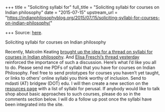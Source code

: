 +++
title = "Soliciting syllabi for"
full_title = "Soliciting syllabi for courses on Indian philosophy"
date = "2015-07-15"
upstream_url = "https://indianphilosophyblog.org/2015/07/15/soliciting-syllabi-for-courses-on-indian-philosophy/"

+++
Source: [here](https://indianphilosophyblog.org/2015/07/15/soliciting-syllabi-for-courses-on-indian-philosophy/).

Soliciting syllabi for courses on Indian philosophy

Recently, Malcolm Keating [brought up the idea for a thread on syllabi
for courses in Indian
philosophy](http://indianphilosophyblog.org/2015/02/20/getting-started-in-indian-philosophy-query-for-readers/).
And [Elisa Freschi’s thread
yesterday](http://indianphilosophyblog.org/2015/07/14/ultimate-reality-in-hinduism-buddhism-etc-some-suggestions-for-a-possible-syllabus/)
reinforced the importance of such a discussion. Here’s what I’d like you
all to do. Please send me PDFs of syllabi that you have for courses on
Indian Philosophy. Feel free to send prototypes for courses you haven’t
yet taught, or links to others’ online syllabi you think worthy of
inclusion. Send to mdasti (AT) bridgew (DOT) edu. I will then create a
new section on the [resources
page](http://indianphilosophyblog.org/resources/) with a list of syllabi
for perusal. If anybody would like to talk shop about basic approaches
to such courses, please do so in the comments section below. I will do a
follow up post once the syllabi have been integrated into the site.
